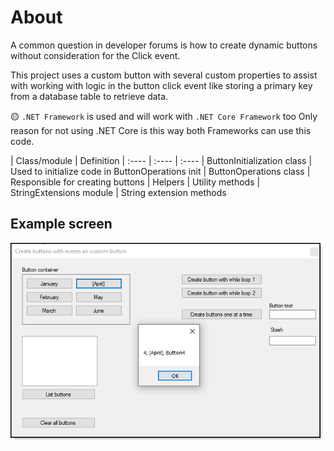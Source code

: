 ﻿# About

A common question in developer forums is how to create dynamic buttons without consideration for the Click event.

This project uses a custom button with several custom properties to assist with working with logic in the button click event like storing a primary key from a database table to retrieve data.

:yellow_circle:  `.NET Framework` is used and will work with `.NET Core Framework` too Only reason for not using .NET Core is this way both Frameworks can use this code.

| Class/module |  Definition
| :---- | :---- | :----
| ButtonInitialization class | Used to initialize code in ButtonOperations init 
| ButtonOperations class | Responsible for creating buttons 
| Helpers | Utility methods 
| StringExtensions module | String extension methods 


## Example screen

![image](assets/buttonForm.png)